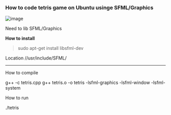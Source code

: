 ### How to code **tetris** game on Ubuntu usinge SFML/Graphics

![image](tetris_game/images/Infor.png)

Need to lib SFML/Graphics

**How to install**

>sudo apt-get install libsfml-dev

Location
//usr/include/SFML/

------
How to compile

g++ -c tetris.cpp
g++ tetris.o -o tetris -lsfml-graphics -lsfml-window -lsfml-system

How to run

./tetris
